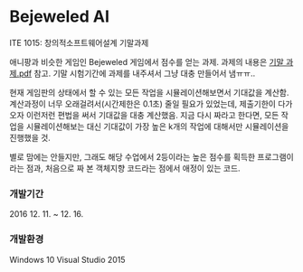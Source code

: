 # Bejeweled AI
ITE 1015: 창의적소프트웨어설계 기말과제

애니팡과 비슷한 게임인 Bejeweled 게임에서 점수를 얻는 과제. 과제의 내용은 [기말 과제.pdf](https://github.com/starlettkim/Bejeweled-AI/blob/master/%EA%B8%B0%EB%A7%90%20%EA%B3%BC%EC%A0%9C.pdf) 참고. 기말 시험기간에 과제를 내주셔서 그냥 대충 만들어서 냄ㅠㅠ.. 

현재 게임판의 상태에서 할 수 있는 모든 작업을 시뮬레이션해보면서 기대값을 계산함. 계산과정이 너무 오래걸려서(시간제한은 0.1초) 줄일 필요가 있었는데, 제출기한이 다가오자 이런저런 편법을 써서 기대값을 대충 계산했음. 지금 다시 짜라고 한다면, 모든 작업을 시뮬레이션해보는 대신 기대값이 가장 높은 k개의 작업에 대해서만 시뮬레이션을 진행했을 것. 

별로 맘에는 안들지만, 그래도 해당 수업에서 2등이라는 높은 점수를 획득한 프로그램이라는 점과, 처음으로 짜 본 객체지향 코드라는 점에서 애정이 있는 코드.

### 개발기간
2016 12. 11. ~ 12. 16.

### 개발환경
Windows 10
Visual Studio 2015
